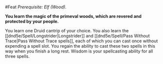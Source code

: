 #Feat
*Prerequisite: Elf (Wood).*

**You learn the magic of the primeval woods, which are revered and protected by your people.**

You learn one Druid cantrip of your choice. You also learn the [[dnd5e/Spell/Longstrider\|Longstrider]] and [[dnd5e/Spell/Pass Without Trace\|Pass Without Trace spells]], each of which you can cast once without expending a spell slot. You regain the ability to cast these two spells in this way when you finish a long rest. Wisdom is your spellcasting ability for all three spells.